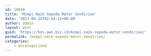 ```yaml
---
id: 18040
title: 'Mimpi Naik Sepeda Motor Sendirian'
date: '2023-04-24T02:44:22+00:00'
author: admin
layout: post
guid: 'https://bos.awn.biz.id/mimpi-naik-sepeda-motor-sendirian/'
permalink: /mimpi-naik-sepeda-motor-sendirian/
categories:
    - Uncategorized
---
```


